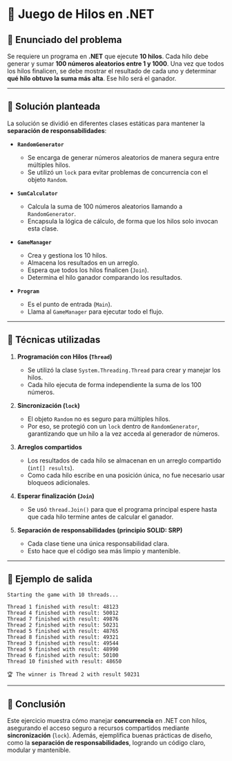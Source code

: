 # 🧵 Juego de Hilos en .NET

## 📌 Enunciado del problema

Se requiere un programa en **.NET** que ejecute **10 hilos**.
Cada hilo debe generar y sumar **100 números aleatorios entre 1 y 1000**.
Una vez que todos los hilos finalicen, se debe mostrar el resultado de cada uno y determinar **qué hilo obtuvo la suma más alta**. Ese hilo será el ganador.

---

## 📌 Solución planteada

La solución se dividió en diferentes clases estáticas para mantener la **separación de responsabilidades**:

- **`RandomGenerator`**
  - Se encarga de generar números aleatorios de manera segura entre múltiples hilos.
  - Se utilizó un `lock` para evitar problemas de concurrencia con el objeto `Random`.

- **`SumCalculator`**
  - Calcula la suma de 100 números aleatorios llamando a `RandomGenerator`.
  - Encapsula la lógica de cálculo, de forma que los hilos solo invocan esta clase.

- **`GameManager`**
  - Crea y gestiona los 10 hilos.
  - Almacena los resultados en un arreglo.
  - Espera que todos los hilos finalicen (`Join`).
  - Determina el hilo ganador comparando los resultados.

- **`Program`**
  - Es el punto de entrada (`Main`).
  - Llama al `GameManager` para ejecutar todo el flujo.

---

## 📌 Técnicas utilizadas

1. **Programación con Hilos (`Thread`)**
   - Se utilizó la clase `System.Threading.Thread` para crear y manejar los hilos.
   - Cada hilo ejecuta de forma independiente la suma de los 100 números.

2. **Sincronización (`lock`)**
   - El objeto `Random` no es seguro para múltiples hilos.
   - Por eso, se protegió con un `lock` dentro de `RandomGenerator`, garantizando que un hilo a la vez acceda al generador de números.

3. **Arreglos compartidos**
   - Los resultados de cada hilo se almacenan en un arreglo compartido (`int[] results`).
   - Como cada hilo escribe en una posición única, no fue necesario usar bloqueos adicionales.

4. **Esperar finalización (`Join`)**
   - Se usó `thread.Join()` para que el programa principal espere hasta que cada hilo termine antes de calcular el ganador.

5. **Separación de responsabilidades (principio SOLID: SRP)**
   - Cada clase tiene una única responsabilidad clara.
   - Esto hace que el código sea más limpio y mantenible.

---

## 📌 Ejemplo de salida

```
Starting the game with 10 threads...

Thread 1 finished with result: 48123
Thread 4 finished with result: 50012
Thread 7 finished with result: 49876
Thread 2 finished with result: 50231
Thread 5 finished with result: 48765
Thread 8 finished with result: 49321
Thread 3 finished with result: 49544
Thread 9 finished with result: 48990
Thread 6 finished with result: 50100
Thread 10 finished with result: 48650

🏆 The winner is Thread 2 with result 50231
```

---

## 📌 Conclusión

Este ejercicio muestra cómo manejar **concurrencia** en .NET con hilos, asegurando el acceso seguro a recursos compartidos mediante **sincronización** (`lock`).
Además, ejemplifica buenas prácticas de diseño, como la **separación de responsabilidades**, logrando un código claro, modular y mantenible.
